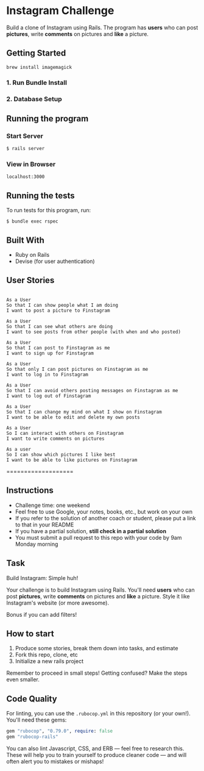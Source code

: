 # Instagram Challenge

Build a clone of Instagram using Rails. The program has **users** who can post **pictures**, write **comments** on pictures and **like** a picture.

## Getting Started
```brew install imagemagick```

### 1. Run Bundle Install

### 2. Database Setup 

## Running the program

### Start Server

```sh
$ rails server
```

### View in Browser

```
localhost:3000
```

## Running the tests

To run tests for this program, run:

```
$ bundle exec rspec
```


## Built With

* Ruby on Rails
* Devise (for user authentication)

## User Stories

```

As a User
So that I can show people what I am doing  
I want to post a picture to Finstagram

As a User
So that I can see what others are doing  
I want to see posts from other people (with when and who posted)

As a User
So that I can post to Finstagram as me
I want to sign up for Finstagram

As a User
So that only I can post pictures on Finstagram as me
I want to log in to Finstagram

As a User
So that I can avoid others posting messages on Finstagram as me
I want to log out of Finstagram

As a User
So that I can change my mind on what I show on Finstagram
I want to be able to edit and delete my own posts

As a User
So I can interact with others on Finstagram
I want to write comments on pictures

As a user
So I can show which pictures I like best
I want to be able to like pictures on Finstagram

```

===================

## Instructions

* Challenge time: one weekend
* Feel free to use Google, your notes, books, etc., but work on your own
* If you refer to the solution of another coach or student, please put a link to that in your README
* If you have a partial solution, **still check in a partial solution**
* You must submit a pull request to this repo with your code by 9am Monday morning

## Task

Build Instagram: Simple huh!

Your challenge is to build Instagram using Rails. You'll need **users** who can post **pictures**, write **comments** on pictures and **like** a picture. Style it like Instagram's website (or more awesome).

Bonus if you can add filters!

## How to start

1. Produce some stories, break them down into tasks, and estimate
2. Fork this repo, clone, etc
3. Initialize a new rails project

Remember to proceed in small steps! Getting confused? Make the steps even smaller.

## Code Quality

For linting, you can use the `.rubocop.yml` in this repository (or your own!).
You'll need these gems:

```ruby
gem "rubocop", "0.79.0", require: false
gem "rubocop-rails"
```

You can also lint Javascript, CSS, and ERB — feel free to research this. These
will help you to train yourself to produce cleaner code — and will often alert
you to mistakes or mishaps!

